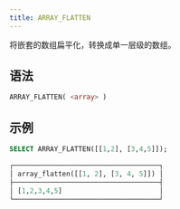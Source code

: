 ```yaml
---
title: ARRAY_FLATTEN
---
```


将嵌套的数组扁平化，转换成单一层级的数组。

## 语法

```sql
ARRAY_FLATTEN( <array> )
```

## 示例

```sql
SELECT ARRAY_FLATTEN([[1,2], [3,4,5]]);

┌────────────────────────────────────┐
│ array_flatten([[1, 2], [3, 4, 5]]) │
├────────────────────────────────────┤
│ [1,2,3,4,5]                        │
└────────────────────────────────────┘
```